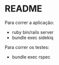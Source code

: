 # README

Para correr a aplicação:

- ruby bin/rails server
- bundle exec sidekiq

Para correr os testes:

- bundle exec rspec
